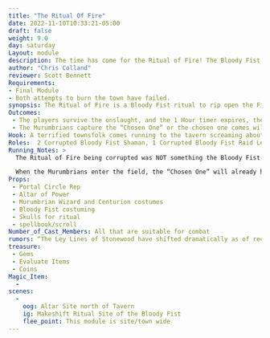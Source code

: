 ```yaml
---
title: "The Ritual Of Fire"
date: 2022-11-10T10:33:21-05:00
draft: false
weight: 9.0
day: saturday
Layout: module
description: The time has come for the Ritual of Fire! The Bloody Fist have resorted to burning down the town of Stonewood after failed attempts to do to by hand. But during the ritual, something goes terribly unexpected…
author: "Chris Colland"
reviewer: Scott Bennett
Requirements: 
- Final Module
- Both attempts to burn the town have failed.
synopsis: The Ritual of Fire is a Bloody Fist ritual to rip open the Fire plane. They have used this in the past to great effect. The Flame Drake elementals are very destructive and serve the purpose of the Bloody Fist. But during the ritual, the forces of Darkness has corrupted the ritual and used it as a gateway to attack! When they rift into existence, the Hoylean energy from the Chosen Ones module attracted their mortal enemies, the Murumbrians have arrived, and they seek the “chosen one” to take back to their time.
Outcomes:
 - The players survive the onslaught, and the 1 Hour timer expires, the elementals are forcibly rifted back to their realm. There are many ways to “defeat” this module, but they cannot just simply escape the timer of it.
 - The Murumbrians capture the “Chosen One” or the chosen one comes willingly with them. The assault will stop. The chosen one is then and take them back to their time to make an offer to since he was chosen. Run the module A conversation in Darkness. 
Hook: A terrified townsfolk comes running to the tavern screaming about the Bloody fist have setup a ritual and they are slaughtering people for their blood chanting about “The Flame Drakes must be given proper blood sacrifice to engorge their rage!”
Roles:  2 Corrupted Bloody Fist Shaman, 1 Corrupted Bloody Fist Raid Leader, 3 Corrupted Bloody Fist Grunts, 3 Murumbrian Wizards. 3 Murumbrian Centurions, Corrupted Bloody Fist Grunts remainder of NPC’s
Running_Notes: > 
  The Ritual of Fire being corrupted was NOT something the Bloody Fist expected. The Bloody Fist intended to run when the Flame Drake Elementals were summoned but the nature of the Murumbrians tainted the ritual. This forced obedience upon the Bloody Fist. 

  When the Murumbrians enter the field, the “Chosen One” will already have their Glowing Morumbrain Eyes active so the Murumbrians know who they are; and will hunt them for 1 hour. The entire site is active for play during this module. It is completely valid to hide and not fight them, but like a horror movie they will keep coming regardless. 
Props: 
 - Portal Circle Rep
 - Altar of Power
 - Murumbrian Wizard and Centurion costumes
 - Bloody Fist costuming
 - Skulls for ritual
 - spellbook/scroll
Number_of_Cast_Members: All that are suitable for combat
rumors: “The Ley Lines of Stonewood have shifted dramatically as of recent. This, in my experience is the sign before a great ritual. To say what is to come is unknown. But the feeling on the wind is nothing but Sulfur and Pain. Stay Vigilant guard your components well” Your Friend in the darkness ~Kane
treasure: 
 - Gems
 - Evaluate Items
 - Coins
Magic_Item: 
  - 
scenes: 
  - 
    oog: Altar Site north of Tavern
    ig: Makeshift Ritual Site of the Bloody Fist
    flee_point: This module is site/town wide
---
```


